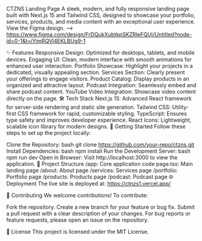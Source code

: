 
CTZNS Landing Page
A sleek, modern, and fully responsive landing page built with Next.js 15 and Tailwind CSS, designed to showcase your portfolio, services, products, and media content with an exceptional user experience. View the Figma design.  -->  https://www.figma.com/design/FrDQukXubtkpSKZRleFQUj/Untitled?node-id=0-1&t=iYimRQVl4EKLBUg9-1

✨ Features
Responsive Design: Optimized for desktops, tablets, and mobile devices.
Engaging UI: Clean, modern interface with smooth animations for enhanced user interaction.
Portfolio Showcase: Highlight your projects in a dedicated, visually appealing section.
Services Section: Clearly present your offerings to engage visitors.
Product Catalog: Display products in an organized and attractive layout.
Podcast Integration: Seamlessly embed and share podcast content.
YouTube Video Integration: Showcase video content directly on the page.
🛠️ Tech Stack
Next.js 15: Advanced React framework for server-side rendering and static site generation.
Tailwind CSS: Utility-first CSS framework for rapid, customizable styling.
TypeScript: Ensures type safety and improves developer experience.
React Icons: Lightweight, scalable icon library for modern designs.
🚀 Getting Started
Follow these steps to set up the project locally:

Clone the Repository:
bash
git clone https://github.com/your-repo/ctzns.git
Install Dependencies:
bash
npm install
Run the Development Server:
bash
npm run dev
Open in Browser: Visit http://localhost:3000 to view the application.
📂 Project Structure
/app: Core application code
page.tsx: Main landing page
/about: About page
/services: Services page
/portfolio: Portfolio page
/products: Products page
/podcast: Podcast page
🌐 Deployment
The live site is deployed at: https://ctnzs1.vercel.app/

🤝 Contributing
We welcome contributions! To contribute:

Fork the repository.
Create a new branch for your feature or bug fix.
Submit a pull request with a clear description of your changes.
For bug reports or feature requests, please open an issue on the repository.

📜 License
This project is licensed under the MIT License.
